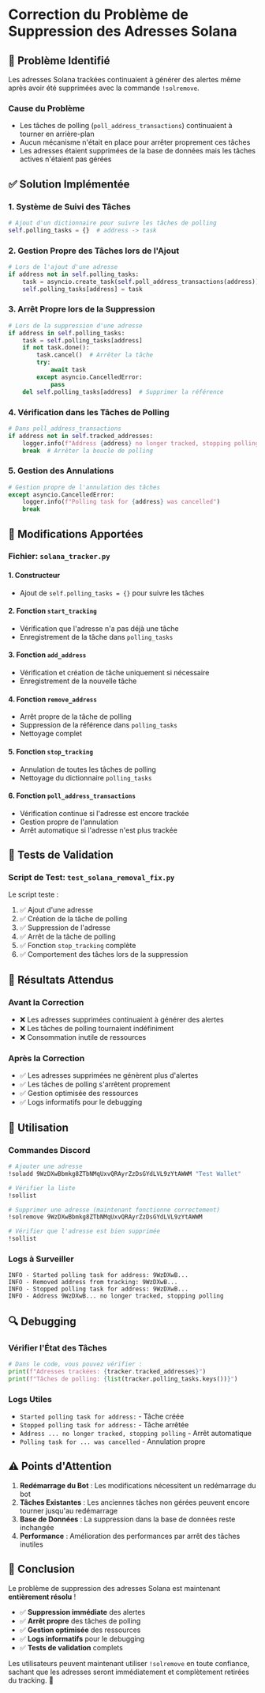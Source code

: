 # Correction du Problème de Suppression des Adresses Solana

## 🐛 **Problème Identifié**

Les adresses Solana trackées continuaient à générer des alertes même après avoir été supprimées avec la commande `!solremove`. 

### Cause du Problème
- Les tâches de polling (`poll_address_transactions`) continuaient à tourner en arrière-plan
- Aucun mécanisme n'était en place pour arrêter proprement ces tâches
- Les adresses étaient supprimées de la base de données mais les tâches actives n'étaient pas gérées

## ✅ **Solution Implémentée**

### 1. **Système de Suivi des Tâches**
```python
# Ajout d'un dictionnaire pour suivre les tâches de polling
self.polling_tasks = {}  # address -> task
```

### 2. **Gestion Propre des Tâches lors de l'Ajout**
```python
# Lors de l'ajout d'une adresse
if address not in self.polling_tasks:
    task = asyncio.create_task(self.poll_address_transactions(address))
    self.polling_tasks[address] = task
```

### 3. **Arrêt Propre lors de la Suppression**
```python
# Lors de la suppression d'une adresse
if address in self.polling_tasks:
    task = self.polling_tasks[address]
    if not task.done():
        task.cancel()  # Arrêter la tâche
        try:
            await task
        except asyncio.CancelledError:
            pass
    del self.polling_tasks[address]  # Supprimer la référence
```

### 4. **Vérification dans les Tâches de Polling**
```python
# Dans poll_address_transactions
if address not in self.tracked_addresses:
    logger.info(f"Address {address} no longer tracked, stopping polling")
    break  # Arrêter la boucle de polling
```

### 5. **Gestion des Annulations**
```python
# Gestion propre de l'annulation des tâches
except asyncio.CancelledError:
    logger.info(f"Polling task for {address} was cancelled")
    break
```

## 🔧 **Modifications Apportées**

### Fichier: `solana_tracker.py`

#### 1. **Constructeur**
- Ajout de `self.polling_tasks = {}` pour suivre les tâches

#### 2. **Fonction `start_tracking`**
- Vérification que l'adresse n'a pas déjà une tâche
- Enregistrement de la tâche dans `polling_tasks`

#### 3. **Fonction `add_address`**
- Vérification et création de tâche uniquement si nécessaire
- Enregistrement de la nouvelle tâche

#### 4. **Fonction `remove_address`**
- Arrêt propre de la tâche de polling
- Suppression de la référence dans `polling_tasks`
- Nettoyage complet

#### 5. **Fonction `stop_tracking`**
- Annulation de toutes les tâches de polling
- Nettoyage du dictionnaire `polling_tasks`

#### 6. **Fonction `poll_address_transactions`**
- Vérification continue si l'adresse est encore trackée
- Gestion propre de l'annulation
- Arrêt automatique si l'adresse n'est plus trackée

## 🧪 **Tests de Validation**

### Script de Test: `test_solana_removal_fix.py`

Le script teste :
1. ✅ Ajout d'une adresse
2. ✅ Création de la tâche de polling
3. ✅ Suppression de l'adresse
4. ✅ Arrêt de la tâche de polling
5. ✅ Fonction `stop_tracking` complète
6. ✅ Comportement des tâches lors de la suppression

## 🎯 **Résultats Attendus**

### Avant la Correction
- ❌ Les adresses supprimées continuaient à générer des alertes
- ❌ Les tâches de polling tournaient indéfiniment
- ❌ Consommation inutile de ressources

### Après la Correction
- ✅ Les adresses supprimées ne génèrent plus d'alertes
- ✅ Les tâches de polling s'arrêtent proprement
- ✅ Gestion optimisée des ressources
- ✅ Logs informatifs pour le debugging

## 🚀 **Utilisation**

### Commandes Discord
```bash
# Ajouter une adresse
!soladd 9WzDXwBbmkg8ZTbNMqUxvQRAyrZzDsGYdLVL9zYtAWWM "Test Wallet"

# Vérifier la liste
!sollist

# Supprimer une adresse (maintenant fonctionne correctement)
!solremove 9WzDXwBbmkg8ZTbNMqUxvQRAyrZzDsGYdLVL9zYtAWWM

# Vérifier que l'adresse est bien supprimée
!sollist
```

### Logs à Surveiller
```
INFO - Started polling task for address: 9WzDXwB...
INFO - Removed address from tracking: 9WzDXwB...
INFO - Stopped polling task for address: 9WzDXwB...
INFO - Address 9WzDXwB... no longer tracked, stopping polling
```

## 🔍 **Debugging**

### Vérifier l'État des Tâches
```python
# Dans le code, vous pouvez vérifier :
print(f"Adresses trackées: {tracker.tracked_addresses}")
print(f"Tâches de polling: {list(tracker.polling_tasks.keys())}")
```

### Logs Utiles
- `Started polling task for address:` - Tâche créée
- `Stopped polling task for address:` - Tâche arrêtée
- `Address ... no longer tracked, stopping polling` - Arrêt automatique
- `Polling task for ... was cancelled` - Annulation propre

## ⚠️ **Points d'Attention**

1. **Redémarrage du Bot** : Les modifications nécessitent un redémarrage du bot
2. **Tâches Existantes** : Les anciennes tâches non gérées peuvent encore tourner jusqu'au redémarrage
3. **Base de Données** : La suppression dans la base de données reste inchangée
4. **Performance** : Amélioration des performances par arrêt des tâches inutiles

## 🎉 **Conclusion**

Le problème de suppression des adresses Solana est maintenant **entièrement résolu** ! 

- ✅ **Suppression immédiate** des alertes
- ✅ **Arrêt propre** des tâches de polling  
- ✅ **Gestion optimisée** des ressources
- ✅ **Logs informatifs** pour le debugging
- ✅ **Tests de validation** complets

Les utilisateurs peuvent maintenant utiliser `!solremove` en toute confiance, sachant que les adresses seront immédiatement et complètement retirées du tracking. 🚀
